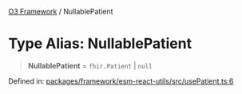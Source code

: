 [O3 Framework](../API.md) / NullablePatient

# Type Alias: NullablePatient

> **NullablePatient** = `fhir.Patient` \| `null`

Defined in: [packages/framework/esm-react-utils/src/usePatient.ts:6](https://github.com/openmrs/openmrs-esm-core/blob/18d2874f03a33a6ab8295af0e87ac97fdd150718/packages/framework/esm-react-utils/src/usePatient.ts#L6)
